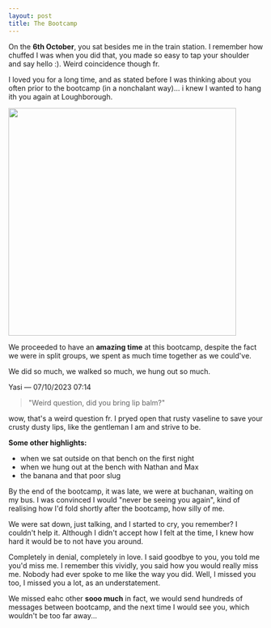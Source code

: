 ```yaml
---
layout: post
title: The Bootcamp
---
```


On the <b>6th October</b>, you sat besides me in the train station. I remember how chuffed I was when you did that, you made so easy to tap your shoulder and say hello :). Weird coincidence though fr.

I loved you for a long time, and as stated before I was thinking about you often prior to the bootcamp (in a nonchalant way)... i knew I wanted to hang ith you again at Loughborough.

<img src="{{ site.baseurl }}/img/IMG_3191.JPG" style="width: auto; height: 450px;">

We proceeded to have an <b>amazing time</b> at this bootcamp, despite the fact we were in split groups, we spent as much time together as we could've.

We did so much, we walked so much, we hung out so much.

Yasi — 07/10/2023 07:14
> "Weird question, did you bring lip balm?"

wow, that's a weird question fr. I pryed open that rusty vaseline to save your crusty dusty lips, like the gentleman I am and strive to be.

<b>Some other highlights:</b>

* when we sat outside on that bench on the first night
* when we hung out at the bench with Nathan and Max
* the banana and that poor slug

By the end of the bootcamp, it was late, we were at buchanan, waiting on my bus. I was convinced I would "never be seeing you again", kind of realising how I'd fold shortly after the bootcamp, how silly of me.

We were sat down, just talking, and I started to cry, you remember? I couldn't help it. Although I didn't accept how I felt at the time, I knew how hard it would be to not have you around.

Completely in denial, completely in love. I said goodbye to you, you told me you'd miss me. I remember this vividly, you said how you would really miss me. Nobody had ever spoke to me like the way you did. Well, I missed you too, I missed you a lot, as an understatement.

We missed eahc other <b>sooo much</b> in fact, we would send hundreds of messages between bootcamp, and the next time I would see you, which wouldn't be too far away...